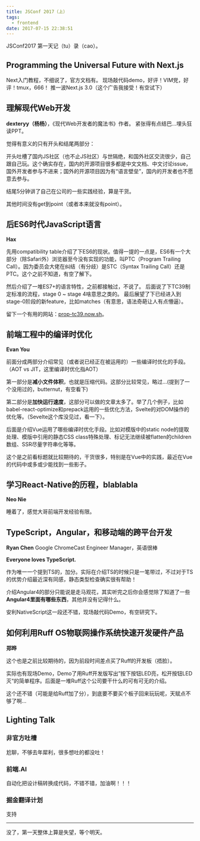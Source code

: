 ```yaml
---
title: JSConf 2017（上）
tags:
  - frontend
date: 2017-07-15 22:38:51
---
```




JSConf2017 第一天记（tu）录（cao）。

<!-- more -->



## Programming the Universal Future with Next.js

Next入门教程，不细说了，官方文档有。
现场敲代码demo，好评！VIM党，好评！tmux，666！
推一波Next.js 3.0（这个广告我接受！有空试下）



## 理解现代Web开发

**dexteryy（杨杨）**，《现代Web开发者的魔法书》作者。
紧张得有点结巴...埋头狂读PPT。

觉得有意义的只有开头和结尾两部分：

开头吐槽了国内JS社区（也不止JS社区）与世隔绝，和国外社区交流很少，自己跟自己玩。这个确实存在，国内的开源项目很多都是中文文档、中文讨论issue，国外开发者参与不进来；国外的开源项目因为有“语言壁垒”，国内的开发者也不愿意去参与。

结尾5分钟讲了自己在公司的一些实践经验，算是干货。

其他时间没有get到point（或者本来就没有point）。



## 后ES6时代JavaScript语言

**Hax**

先用compatibility table介绍了下ES6的现状。值得一提的一点是，ES6有一个大部分（除Safari外）浏览器至今没有实现的功能，叫PTC（Program Trailing Call）。因为委员会大佬在纠结（有分歧）是STC（Syntax Trailing Call）还是PTC。这个之前不知道，有空了解下。

然后介绍了一堆ES7+的语言特性，之前都接触过，不说了。
后面说了下TC39制定标准的流程，stage 0 ~ stage 4啥意思之类的。
最后展望了下已经进入到stage-0阶段的新feature，比如matches（有意思，语法奇葩让人有点懵逼）。

留下一个有用的网站：[prop-tc39.now.sh](http://prop-tc39.now.sh)。



## 前端工程中的编译时优化

**Evan You**

前面分成两部分介绍常见（或者说已经正在被运用的）一些编译时优化的手段。（AOT vs JIT，这里编译时优化指AOT）

第一部分是**减小文件体积**，也就是压缩代码。这部分比较常见，略过...(提到了一个没用过的，butternut，有空看下)

第二部分是**加快运行速度**，这部分可以做的文章太多了。举了几个例子，比如babel-react-optimize和prepack运用的一些优化方法，Svelte的对DOM操作的优化等。（Sevelte这个库没见过，看一下）。

后面是介绍Vue运用了哪些编译时优化手段。比如对模版中的static node的提取处理、模版中引用的静态CSS class特殊处理、标记无法继续被flatten的children数组、SSR尽量字符串化等等。

这个是之前看标题就比较期待的，干货很多，特别是在Vue中的实践，最近在Vue的代码中或多或少能找到一些影子。



## 学习React-Native的历程，blablabla

**Neo Nie**

睡着了，感觉大哥前端开发经验有限。



## TypeScript，Angular，和移动端的跨平台开发

**Ryan Chen** Google ChromeCast Engineer Manager，英语很棒

**Everyone loves TypeScript.**

作为唯一一个提到TS的，加分。实际在介绍TS的时候只是一笔带过，不过对于TS的优势介绍最近深有同感，静态类型检查确实很有帮助！

介绍Angular4的部分只能说是走马观花，其实听完之后你会感觉除了知道了一些**Angular4里面有哪些东西**，其他并没有记得什么。

安利NativeScript这一段还不错，现场敲代码Demo，有空研究下。



## 如何利用Ruff OS物联网操作系统快速开发硬件产品

**郑晔**

这个也是之前比较期待的，因为前段时间差点买了Ruff的开发板（捂脸）。

实际也有现场Demo，Demo了用Ruff开发版写出”按下按钮LED亮，松开按钮LED灭“的简单程序。后面是一堆Ruff这个公司要干什么的可有可无的介绍。

这个还不错（可能是给Ruff加了分），到底要不要买个板子回来玩玩呢，天赋点不够了啊...

## Lighting Talk

### 非官方吐槽

尬聊，不够去年犀利，很多想吐的都没吐！

### 前端.AI

自动化把设计稿转换成代码，不错不错，加油啊！！！

### 掘金翻译计划

支持



---

没了，第一天整体上算是失望，等个明天。

